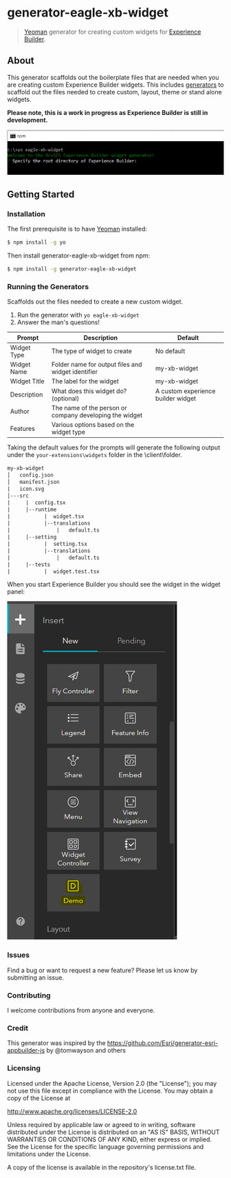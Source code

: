 # generator-eagle-xb-widget

> [Yeoman](http://yeoman.io) generator for creating custom widgets for [Experience Builder](https://www.esri.com/en-us/arcgis/products/arcgis-experience-builder/overview).

## About

This generator scaffolds out the boilerplate files that are needed when you are creating custom Experience Builder widgets. This includes [generators](#running-the-generators) to scaffold out the files needed to create custom, layout, theme or stand alone widgets.

**Please note, this is a work in progress as Experience Builder is still in development.**

![Screenshot](https://github.com/carg563/generator-eagle-xb-widget/blob/master/Capture.PNG)

## Getting Started

### Installation

The first prerequisite is to have [Yeoman](http://yeoman.io/) installed:

```bash
$ npm install -g yo
```

Then install generator-eagle-xb-widget from npm:

```bash
$ npm install -g generator-eagle-xb-widget
```

### Running the Generators

Scaffolds out the files needed to create a new custom widget.

1. Run the generator with `yo eagle-xb-widget`
3. Answer the man's questions!

|Prompt|Description|Default|
|------|-----------|-------|
|Widget Type|The type of widget to create|No default|
|Widget Name|Folder name for output files and widget identifier|my-xb-widget|
|Widget Title|The label for the widget|my-xb-widget|
|Description|What does this widget do? (optional)|A custom experience builder widget|
|Author|The name of the person or company developing the widget| |
|Features|Various options based on the widget type| |

Taking the default values for the prompts will generate the following output under the `your-extensions\widgets` folder in the <root install>\client\folder.

```
my-xb-widget
│   config.json
│   manifest.json
|   icon.svg
│---src
|     |  config.tsx
|     |--runtime
|           |  widget.tsx
|           |--translations
|               |   default.ts
|     |--setting
|           |  setting.tsx
|           |--translations
|               |   default.ts
|     |--tests
|           |  widget.test.tsx

```

When you start Experience Builder you should see the widget in the widget panel:

![Widget in the Builder](https://github.com/carg563/generator-eagle-xb-widget/blob/master/xb.PNG)

### Issues
Find a bug or want to request a new feature? Please let us know by submitting an issue.

### Contributing
I welcome contributions from anyone and everyone. 

### Credit
This generator was inspired by the https://github.com/Esri/generator-esri-appbuilder-js by @tomwayson and others

### Licensing
Licensed under the Apache License, Version 2.0 (the "License"); you may not use this file except in compliance with the License. You may obtain a copy of the License at

http://www.apache.org/licenses/LICENSE-2.0

Unless required by applicable law or agreed to in writing, software distributed under the License is distributed on an "AS IS" BASIS, WITHOUT WARRANTIES OR CONDITIONS OF ANY KIND, either express or implied. See the License for the specific language governing permissions and limitations under the License.

A copy of the license is available in the repository's license.txt file.
